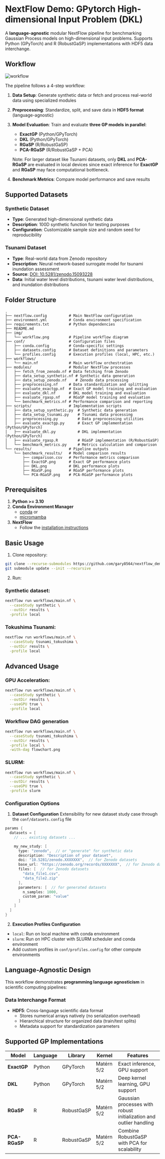# NextFlow Demo: GPytorch High-dimensional Input Problem (DKL)

A **language-agnostic** modular NextFlow pipeline for benchmarking Gaussian Process models on high-dimensional input problems. Supports Python (GPyTorch) and R (RobustGaSP) implementations with HDF5 data interchange.

## Workflow

![workflow](img/workflow.png)

The pipeline follows a 4-step workflow:

1. **Data Setup**: Generate synthetic data or fetch and process real-world data using specialized modules
2. **Preprocessing**: Standardize, split, and save data in **HDF5 format** (language-agnostic)
3. **Model Evaluation**: Train and evaluate **three GP models in parallel**:
   - **ExactGP** (Python/GPyTorch)
   - **DKL** (Python/GPyTorch)
   - **RGaSP** (R/RobustGaSP)
   - **PCA-RGaSP** (R/RobustGaSP + PCA)
   
   Note: For larger dataset like Tsunami datasets, only **DKL** and **PCA-RGaSP** are evaluated in local devices since exact inference for **ExactGP** and **RGaSP** may face computational bottleneck.
4. **Benchmark Metrics**: Compare model performance and save results

## Supported Datasets

### Synthetic Dataset

- **Type**: Generated high-dimensional synthetic data
- **Description**: 100D synthetic function for testing purposes
- **Configuration**: Customizable sample size and random seed for reproducibility

### Tsunami Dataset

- **Type**: Real-world data from Zenodo repository
- **Description**: Neural network-based surrogate model for tsunami inundation assessment
- **Source**: [DOI: 10.5281/zenodo.15093228](https://zenodo.org/records/15093228)
- **Data**: Initial water level distributions, tsunami water level distributions, and inundation distributions

## Folder Structure

```
.
├── nextflow.config          # Main NextFlow configuration
├── environment.yml          # Conda environment specification
├── requirements.txt         # Python dependencies
├── README.md
├── img/
│   └── workflow.png         # Pipeline workflow diagram
├── conf/                    # Configuration files
│   ├── conda.config         # Conda-specific settings
│   ├── datasets.config      # Dataset definitions and parameters
│   └── profiles.config      # Execution profiles (local, HPC, etc.)
├── workflows/
│   └── main.nf              # Main workflow orchestration
├── modules/                 # Modular NextFlow processes
│   ├── fetch_from_zenodo.nf # Data fetching from Zenodo
│   ├── data_setup_synthetic.nf # Synthetic data generation
│   ├── data_setup_zenodo.nf    # Zenodo data processing
│   ├── preprocessing.nf     # Data standardization and splitting
│   ├── evaluate_exactgp.nf  # Exact GP model training and evaluation
│   ├── evaluate_dkl.nf      # DKL model training and evaluation
│   ├── evaluate_rgasp.nf    # RGaSP model training and evaluation
│   └── benchmark_metrics.nf # Performance comparison and reporting
├── scripts/                 # Implementation scripts
│   ├── data_setup_synthetic.py  # Synthetic data generation
│   ├── data_setup_tsunami.py    # Tsunami data processing
│   ├── preprocessing.py         # Data preprocessing utilities
│   ├── evaluate_exactgp.py      # Exact GP implementation (Python/GPyTorch)
│   ├── evaluate_dkl.py          # DKL implementation (Python/GPyTorch)
│   ├── evaluate_rgasp.R         # RGaSP implementation (R/RobustGaSP)
│   └── benchmark_metrics.py     # Metrics calculation and comparison
└── results/                 # Pipeline outputs
    └── benchmark_results/   # Model comparison results
        ├── comparison.csv   # Performance metrics comparison
        ├── ExactGP.png      # Exact GP performance plots
        ├── DKL.png          # DKL performance plots
        ├── RGaSP.png        # RGaSP performance plots
        └── PCA-RGaSP.png    # PCA-RGaSP performance plots
```

## Prerequisites

1. **Python >= 3.10**
2. **Conda Environment Manager**
   - [conda](https://www.anaconda.com/docs/getting-started/miniconda/install) or
   - [micromamba](https://mamba.readthedocs.io/en/latest/installation/micromamba-installation.html)
3. **NextFlow**
   - Follow the [installation instructions](https://www.nextflow.io/docs/latest/install.html)

## Basic Usage

1. Clone repository:
```bash
git clone --recurse-submodules https://github.com/gary8564/nextflow_demo.git
git submodule update --init --recursive
```

2. Run:

### Synthetic dataset:

```bash
nextflow run workflows/main.nf \
  --caseStudy synthetic \
  --outDir results \
  -profile local
```

### Tokushima Tsunami:

```bash
nextflow run workflows/main.nf \
  --caseStudy tsunami_tokushima \
  --outDir results \
  -profile local
```

## Advanced Usage

### GPU Acceleration:

```bash
nextflow run workflows/main.nf \
  --caseStudy synthetic \
  --outDir results \
  --useGPU true \
  -profile local
```

### Workflow DAG generation

```bash
nextflow run workflows/main.nf \
  --caseStudy tsunami_tokushima \
  --outDir results \
  -profile local \
  -with-dag flowchart.png
```

### SLURM:

```bash
nextflow run workflows/main.nf \
  --caseStudy synthetic \
  --outDir results \
  --useGPU true \
  -profile slurm
```

### Configuration Options

1. **Dataset Configuration**
   Extensibility for new dataset study case through the `conf/datasets.config` file

```groovy
params {
  datasets = [
    // ... existing datasets ...

    my_new_study: [
      type: "zenodo",  // or "generate" for synthetic data
      description: "Description of your dataset",
      doi: "10.5281/zenodo.XXXXXXX",  // for Zenodo datasets
      base_url: "https://zenodo.org/records/XXXXXXX",  // for Zenodo datasets
      files: [  // for Zenodo datasets
        "data_file1.csv",
        "data_file2.zip"
      ],
      parameters: [  // for generated datasets
        n_samples: 1000,
        custom_param: "value"
      ]
    ]
  ]
}
```

2. **Execution Profiles Configuration**

- `local`: Run on local machine with conda environment
- `slurm`: Run on HPC cluster with SLURM scheduler and conda environment
- Add custom profiles in `conf/profiles.config` for other compute environments

## Language-Agnostic Design

This workflow demonstrates **programming language agnosticism** in scientific computing pipelines:

### Data Interchange Format

- **HDF5**: Cross-language scientific data format
  - Stores numerical arrays natively (no serialization overhead)
  - Hierarchical structure for organized data (train/test splits)
  - Metadata support for standardization parameters

## Supported GP Implementations

| Model       | Language | Library    | Kernel     | Features                                    |
| ----------- | -------- | ---------- | ---------- | ------------------------------------------- |
| **ExactGP** | Python   | GPyTorch   | Matérn 5/2 | Exact inference, GPU support                |
| **DKL**     | Python   | GPyTorch   | Matérn 5/2 | Deep kernel learning, GPU support           |
| **RGaSP**   | R        | RobustGaSP | Matérn 5/2 | Gaussian processes with robust initialization and outlier handling |
| **PCA-RGaSP** | R      | RobustGaSP | Matérn 5/2 | Combine RobustGaSP with PCA for scalability |
